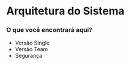 # Arquitetura do Sistema

### O que você encontrará aqui? 

* Versão Single 
* Versão Team
* Segurança

